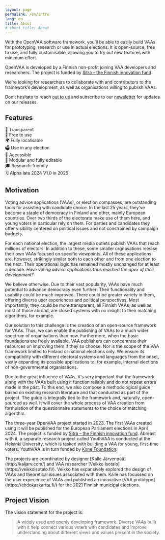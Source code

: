 ```yaml
---
layout: page
permalink: /en/intro
lang: en
title: About
# short_title: About
---
```


With the OpenVAA software framework, you’ll be able to easily build VAAs for prototyping, research or use in actual elections. It is open-source, free to use, and fully customisable, allowing you to try out new features with minimum effort.

OpenVAA is developed by a Finnish non-profit joining VAA developers and researchers. The project is funded by [Sitra – the Finnish innovation fund](https://www.sitra.fi/en/topics/digital-power-and-democracy/).

We’re looking for researchers to collaborate with and contributors to the framework’s development, as well as organisations willing to publish VAAs.

Don’t hesitate to reach [out to us](mailto:info@openvaa.org) and subscribe to our [newsletter](/newsletter) for updates on our releases.

## Features

🔎	Transparent<br>
💸	Free to use<br>
🌍	Fully localisable<br>
🗳	Use in any election<br>
🤲	Accessible<br>
🧩	Modular and fully editable<br>
🎓	Research-friendly<br>
🗓	Alpha late 2024 V1.0 in 2025

## Motivation

<p class="ingress">Voting advice applications (VAAs), or election compasses, are outstanding tools for assisting with candidate choice. In the last 25 years, they've become a staple of democracy in Finland and other, mainly European countries. Over two thirds of the electorate make use of them here, and young voters in particular rely on them. For parties and candidates they offer visibility centered on political issues and not constrained by campaign budgets.</p>

For each national election, the largest media outlets publish VAAs that reach millions of electors. In addition to these, some smaller orgnasations release their own VAAs focused on specific viewpoints. All of these applications are, however, strikingly similar both to each other and from one election to the next. Their operational logic has remained mostly unchanged for at least a decade. *Have voting advice applications thus reached the apex of their development?*

We believe otherwise. Due to their vast popularity, VAAs have much potential to advance democracy even further: Their functionality and usability could be much improved. There could be greater variety in them, offering diverse user experiences and political perspectives. Most importantly, they could be more transparent; all Finnish VAAs, as well as most of those abroad, are closed systems with no insight to their matching algorithms, for example.

Our solution to this challenge is the creation of an open-source framework for VAAs. Thus, we can enable the publishing of VAAs to a much wider spectrum of organisations than now. Furthermore, when the basic foundations are freely available, VAA publishers can concentrate their resources on improving them if they so choose. Nor is the scope of the VAA framework limited to Finland or national elections only. We ensure its compatibility with different electoral systems and languages from the onset, vastly expanding its possible applications to, for example, internal elections of non-governmental organisations.

Due to the great influence of VAAs, it's very important that the framework along with the VAAs built using it function reliably and do not repeat errors made in the past. To this end, we also compose a methodological guide based on existing research literature and that conducted as part of the project. The guide is integrally tied to the framework and, naturally, open-sourced as well. It will cover the whole process of VAA creation from formulation of the questionnaire statements to the choice of matching algorithm.

The three-year OpenVAA project started in 2023. The first VAAs created using it will be published for the European Parliament elections in April 2024. The project is funded by [Sitra – the Finnish innovation fund](https://www.sitra.fi/en/topics/digital-power-and-democracy/). Abreast with it, a separate research project called YouthVAA is conducted at the Helsinki University, which is tasked with building a VAA for young, first-time voters. YouthVAA is in turn funded by [Kone Foundation](https://koneensaatio.fi/en/).

<p class="addendum" markdown="1">
  The projects are coordinated by designer [Kalle Järvenpää](http://kaljarv.com/) and VAA researcher [Veikko Isotalo](https://veikkoisotalo.fi/). Veikko has expansively explored the design of VAAs and theoretical issues associated with them. Kalle has focussed on the user experience of VAAs and published an innovative [VAA prototype](https://ehdokaskartta.fi/) for the 2021 Finnish municipal elections.
</p>

## Project Vision

The vision statement for the project is:

> A widely used and openly developing framework. Diverse VAAs built with it help connect various voters with candidates and improve understanding about different views and values present in the society.